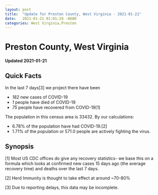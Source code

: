 ```yaml
---
layout: post
title:  "Update for Preston County, West Virginia - 2021-01-21"
date:   2021-01-21 01:01:29 -0600
categories: West Virginia,Preston
---
```


# Preston County, West Virginia
#### Updated 2021-01-21

## Quick Facts

In the last 7 days[3] we project there have been
- *182* new cases of COVID-19
- *1* people have died of COVID-19
- *75* people have recovered from COVID-19[1]

The population in this census area is 33432. By our calculations:
- 6.78% of the population have had COVID-19.[2]
- 1.71% of the population or 571.0 people are actively fighting the virus.

## Synopsis




[1] Most US CDC offices do give any recovery statistics- we base this on a formula which looks at confirmed new cases
15 days ago (the average recovery time) and deaths over the last 7 days.

[2] Herd Immunity is thought to take effect at around ~70-80%

[3] Due to reporting delays, this data may be incomplete.
 
    